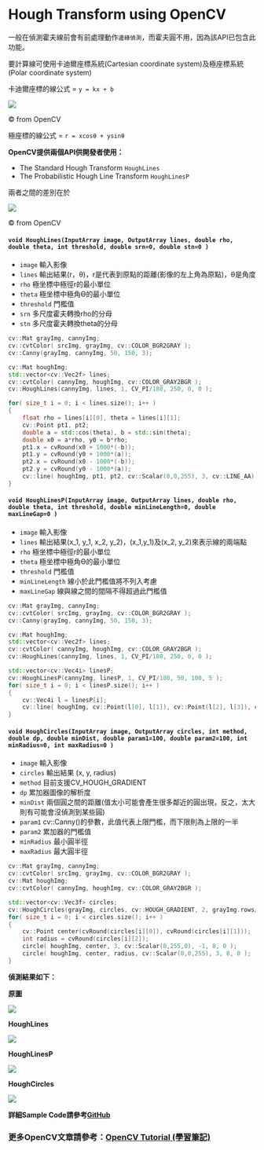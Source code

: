 # Hough Transform using OpenCV

一般在偵測霍夫線前會有前處理動作`邊緣偵測`，而霍夫圓不用，因為該API已包含此功能。


要計算線可使用卡迪爾座標系統(Cartesian coordinate system)及極座標系統(Polar coordinate system)


卡迪爾座標的線公式 = `y = kx + b`

![](http://docs.opencv.org/3.0-beta/_images/Hough_Lines_Tutorial_Theory_0.jpg)

© from OpenCV

極座標的線公式 = `r = xcosθ + ysinθ`

**OpenCV提供兩個API供開發者使用：**
- The Standard Hough Transform `HoughLines`
- The Probabilistic Hough Line Transform `HoughLinesP`

兩者之間的差別在於

![](http://docs.opencv.org/3.1.0/houghlines4.png)

© from OpenCV

#### `void HoughLines(InputArray image, OutputArray lines, double rho, double theta, int threshold, double srn=0, double stn=0 )`

- `image` 輸入影像
- `lines` 輸出結果(r，θ)，r是代表到原點的距離(影像的左上角為原點)，θ是角度
- `rho` 極坐標中極徑r的最小單位 
- `theta` 極坐標中極角Ɵ的最小單位
- `threshold` 門檻值
- `srn` 多尺度霍夫轉換rho的分母
- `stn` 多尺度霍夫轉換theta的分母

```c++
cv::Mat grayImg, cannyImg;
cv::cvtColor( srcImg, grayImg, cv::COLOR_BGR2GRAY );
cv::Canny(grayImg, cannyImg, 50, 150, 3);

cv::Mat houghImg;
std::vector<cv::Vec2f> lines;
cv::cvtColor( cannyImg, houghImg, cv::COLOR_GRAY2BGR );
cv::HoughLines(cannyImg, lines, 1, CV_PI/180, 250, 0, 0 );

for( size_t i = 0; i < lines.size(); i++ )
{
    float rho = lines[i][0], theta = lines[i][1];
    cv::Point pt1, pt2;
    double a = std::cos(theta), b = std::sin(theta);
    double x0 = a*rho, y0 = b*rho;
    pt1.x = cvRound(x0 + 1000*(-b));
    pt1.y = cvRound(y0 + 1000*(a));
    pt2.x = cvRound(x0 - 1000*(-b));
    pt2.y = cvRound(y0 - 1000*(a));
    cv::line( houghImg, pt1, pt2, cv::Scalar(0,0,255), 3, cv::LINE_AA);
}

```

#### `void HoughLinesP(InputArray image, OutputArray lines, double rho, double theta, int threshold, double minLineLength=0, double maxLineGap=0 )`

- `image` 輸入影像
- `lines` 輸出結果(x_1, y_1, x_2, y_2)，(x_1,y_1)及(x_2, y_2)來表示線的兩端點
- `rho` 極坐標中極徑r的最小單位
- `theta` 極坐標中極角Ɵ的最小單位
- `threshold` 門檻值
- `minLineLength` 線小於此門檻值將不列入考慮
- `maxLineGap` 線與線之間的間隔不得超過此門檻值

```c++
cv::Mat grayImg, cannyImg;
cv::cvtColor( srcImg, grayImg, cv::COLOR_BGR2GRAY );
cv::Canny(grayImg, cannyImg, 50, 150, 3);

cv::Mat houghImg;
std::vector<cv::Vec2f> lines;
cv::cvtColor( cannyImg, houghImg, cv::COLOR_GRAY2BGR );
cv::HoughLines(cannyImg, lines, 1, CV_PI/180, 250, 0, 0 );

std::vector<cv::Vec4i> linesP;
cv::HoughLinesP(cannyImg, linesP, 1, CV_PI/180, 50, 100, 5 );
for( size_t i = 0; i < linesP.size(); i++ )
{
    cv::Vec4i l = linesP[i];
    cv::line( houghImg, cv::Point(l[0], l[1]), cv::Point(l[2], l[3]), cv::Scalar(255,0,0), 3, CV_AA);
}

```

#### `void HoughCircles(InputArray image, OutputArray circles, int method, double dp, double minDist, double param1=100, double param2=100, int minRadius=0, int maxRadius=0 )`

- `image` 輸入影像
- `circles` 輸出結果 (x, y, radius)
- `method` 目前支援CV_HOUGH_GRADIENT
- `dp` 累加器圖像的解析度
- `minDist` 兩個圓之間的距離(值太小可能會產生很多鄰近的圓出現，反之，太大則有可能會沒偵測到某些圓)
- `param1` cv::Canny()的參數，此值代表上限門檻，而下限則為上限的一半
- `param2` 累加器的門檻值
- `minRadius` 最小圓半徑
- `maxRadius` 最大圓半徑

```c++
cv::Mat grayImg, cannyImg;
cv::cvtColor( srcImg, grayImg, cv::COLOR_BGR2GRAY );
cv::Mat houghImg;
cv::cvtColor( cannyImg, houghImg, cv::COLOR_GRAY2BGR );

std::vector<cv::Vec3f> circles;
cv::HoughCircles(grayImg, circles, cv::HOUGH_GRADIENT, 2, grayImg.rows/4, 200, 100 );
for( size_t i = 0; i < circles.size(); i++ )
{
    cv::Point center(cvRound(circles[i][0]), cvRound(circles[i][1]));
    int radius = cvRound(circles[i][2]);
    circle( houghImg, center, 3, cv::Scalar(0,255,0), -1, 8, 0 );
    circle( houghImg, center, radius, cv::Scalar(0,0,255), 3, 8, 0 );
}

```

**偵測結果如下：**

**原圖**

![](http://farm2.staticflickr.com/1604/25762790283_94481c645f_b.jpg)

**HoughLines**

![](http://farm2.staticflickr.com/1502/25762790203_4e3f514023_b.jpg)

**HoughLinesP**

![](http://farm2.staticflickr.com/1478/26092679610_a82208c022_b.jpg)

**HoughCircles**

![](http://farm2.staticflickr.com/1463/25760696034_6955294329_b.jpg)


**詳細Sample Code請參考[GitHub](https://github.com/MarcWang/opencv-tutorial/blob/master/examples/c%2B%2B/qt_hough_transform/main.cpp)**

### 更多OpenCV文章請參考：[OpenCV Tutorial (學習筆記)](http://ccw1986.blogspot.tw/2013/09/learningopencv.html)

